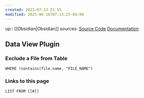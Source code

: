 ```yaml
---
created: 2023-07-13 21:55
modified: 2025-06-16T07:13:25-04:00
---
```

up::  [[Obsidian|Obsidian]]
sources: [Source Code](https://github.com/blacksmithgu/obsidian-dataview) [Documentation](https://blacksmithgu.github.io/obsidian-dataview/)

## Data View Plugin


### Exclude a File from Table
```
WHERE !contains(file.name, "FILE_NAME")
```



### Links to this page
``` dataview
LIST FROM [[#]]
```
